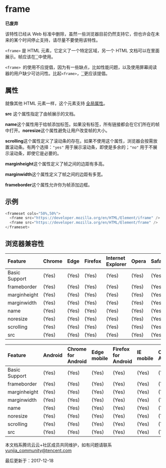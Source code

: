 # frame

**已废弃**



该特性已经从 Web 标准中删除，虽然一些浏览器目前仍然支持它，但也许会在未来的某个时间停止支持，请尽量不要使用该特性。



`<frame>` 是 HTML 元素，它定义了一个特定区域，另一个 HTML 文档可以在里面展示。帧应该在[``](https://developer.mozilla.org/zh-CN/docs/Web/HTML/Element/frameset)中使用。



`<frame> `的使用不应提倡，因为有一些缺点，比如性能问题，以及使用屏幕阅读器的用户缺少可访问性。比起`<frame>`，[``](https://developer.mozilla.org/zh-CN/docs/Web/HTML/Element/iframe)更应该提倡。



## 属性

就像其他 HTML 元素一样，这个元素支持 [全局属性](https://developer.mozilla.org/en-US/docs/HTML/Global_attributes)。



**src** 这个属性指定了由帧展示的文档。

**name**这个属性用于给帧添加标签。如果没有标签，所有链接都会在它们所在的帧中打开。**noresize**这个属性避免让用户改变帧的大小。

**scrolling**这个属性定义了滚动条的存在。如果不使用这个属性，浏览器会按需放置滚动条。有两个选择：`"yes"` 用于展示滚动条，即使是多余的；`"no"` 用于不展示滚动条，即使它是必要的。

**marginheight**这个属性定义了帧之间的边距有多高。

**marginwidth**这个属性定义了帧之间的边距有多宽。

**frameborder**这个属性允许你为帧添加边框。



## 示例

```javascript
<frameset cols="50%,50%">
  <frame src="https://developer.mozilla.org/en/HTML/Element/iframe" />
  <frame src="https://developer.mozilla.org/en/HTML/Element/frame" />
</frameset>
```

## 浏览器兼容性

| Feature       | Chrome | Edge  | Firefox | Internet Explorer | Opera | Safari |
| :------------ | :----- | :---- | :------ | :---------------- | :---- | :----- |
| Basic Support | (Yes)  | (Yes) | (Yes)   | (Yes)             | (Yes) | (Yes)  |
| frameborder   | (Yes)  | (Yes) | (Yes)   | (Yes)             | (Yes) | (Yes)  |
| marginheight  | (Yes)  | (Yes) | (Yes)   | (Yes)             | (Yes) | (Yes)  |
| marginwidth   | (Yes)  | (Yes) | (Yes)   | (Yes)             | (Yes) | (Yes)  |
| name          | (Yes)  | (Yes) | (Yes)   | (Yes)             | (Yes) | (Yes)  |
| noresize      | (Yes)  | (Yes) | (Yes)   | (Yes)             | (Yes) | (Yes)  |
| scrolling     | (Yes)  | (Yes) | (Yes)   | (Yes)             | (Yes) | (Yes)  |
| src           | (Yes)  | (Yes) | (Yes)   | (Yes)             | (Yes) | (Yes)  |

| Feature       | Android | Chrome for Android | Edge mobile | Firefox for Android | IE mobile | Opera Android | iOS Safari |
| :------------ | :------ | :----------------- | :---------- | :------------------ | :-------- | :------------ | :--------- |
| Basic Support | (Yes)   | (Yes)              | (Yes)       | (Yes)               | (Yes)     | (Yes)         | (Yes)      |
| frameborder   | (Yes)   | (Yes)              | (Yes)       | (Yes)               | (Yes)     | (Yes)         | (Yes)      |
| marginheight  | (Yes)   | (Yes)              | (Yes)       | (Yes)               | (Yes)     | (Yes)         | (Yes)      |
| marginwidth   | (Yes)   | (Yes)              | (Yes)       | (Yes)               | (Yes)     | (Yes)         | (Yes)      |
| name          | (Yes)   | (Yes)              | (Yes)       | (Yes)               | (Yes)     | (Yes)         | (Yes)      |
| noresize      | (Yes)   | (Yes)              | (Yes)       | (Yes)               | (Yes)     | (Yes)         | (Yes)      |
| scrolling     | (Yes)   | (Yes)              | (Yes)       | (Yes)               | (Yes)     | (Yes)         | (Yes)      |
| src           | (Yes)   | (Yes)              | (Yes)       | (Yes)               | (Yes)     | (Yes)         | (Yes)      |

本文档系腾讯云云+社区成员共同维护，如有问题请联系 yunjia_community@tencent.com

最后更新于：2017-12-18